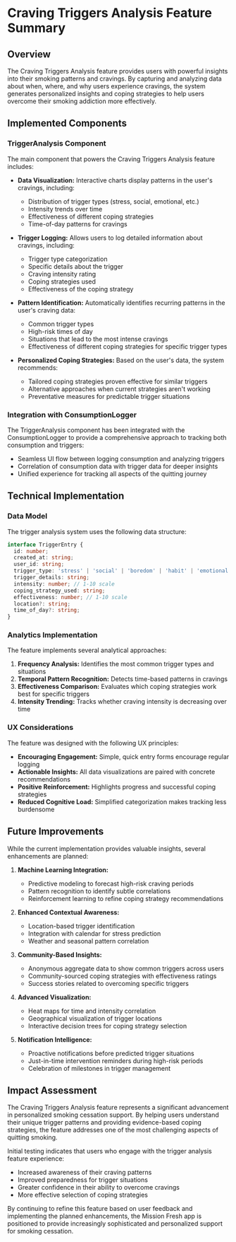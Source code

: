 # Craving Triggers Analysis Feature Summary

## Overview
The Craving Triggers Analysis feature provides users with powerful insights into their smoking patterns and cravings. By capturing and analyzing data about when, where, and why users experience cravings, the system generates personalized insights and coping strategies to help users overcome their smoking addiction more effectively.

## Implemented Components

### TriggerAnalysis Component
The main component that powers the Craving Triggers Analysis feature includes:

- **Data Visualization:** Interactive charts display patterns in the user's cravings, including:
  - Distribution of trigger types (stress, social, emotional, etc.)
  - Intensity trends over time
  - Effectiveness of different coping strategies
  - Time-of-day patterns for cravings

- **Trigger Logging:** Allows users to log detailed information about cravings, including:
  - Trigger type categorization
  - Specific details about the trigger
  - Craving intensity rating
  - Coping strategies used
  - Effectiveness of the coping strategy

- **Pattern Identification:** Automatically identifies recurring patterns in the user's craving data:
  - Common trigger types
  - High-risk times of day
  - Situations that lead to the most intense cravings
  - Effectiveness of different coping strategies for specific trigger types

- **Personalized Coping Strategies:** Based on the user's data, the system recommends:
  - Tailored coping strategies proven effective for similar triggers
  - Alternative approaches when current strategies aren't working
  - Preventative measures for predictable trigger situations

### Integration with ConsumptionLogger
The TriggerAnalysis component has been integrated with the ConsumptionLogger to provide a comprehensive approach to tracking both consumption and triggers:

- Seamless UI flow between logging consumption and analyzing triggers
- Correlation of consumption data with trigger data for deeper insights
- Unified experience for tracking all aspects of the quitting journey

## Technical Implementation

### Data Model
The trigger analysis system uses the following data structure:

```typescript
interface TriggerEntry {
  id: number;
  created_at: string;
  user_id: string;
  trigger_type: 'stress' | 'social' | 'boredom' | 'habit' | 'emotional' | 'other';
  trigger_details: string;
  intensity: number; // 1-10 scale
  coping_strategy_used: string;
  effectiveness: number; // 1-10 scale
  location?: string;
  time_of_day?: string;
}
```

### Analytics Implementation
The feature implements several analytical approaches:

1. **Frequency Analysis:** Identifies the most common trigger types and situations
2. **Temporal Pattern Recognition:** Detects time-based patterns in cravings
3. **Effectiveness Comparison:** Evaluates which coping strategies work best for specific triggers
4. **Intensity Trending:** Tracks whether craving intensity is decreasing over time

### UX Considerations
The feature was designed with the following UX principles:

- **Encouraging Engagement:** Simple, quick entry forms encourage regular logging
- **Actionable Insights:** All data visualizations are paired with concrete recommendations
- **Positive Reinforcement:** Highlights progress and successful coping strategies
- **Reduced Cognitive Load:** Simplified categorization makes tracking less burdensome

## Future Improvements

While the current implementation provides valuable insights, several enhancements are planned:

1. **Machine Learning Integration:**
   - Predictive modeling to forecast high-risk craving periods
   - Pattern recognition to identify subtle correlations
   - Reinforcement learning to refine coping strategy recommendations

2. **Enhanced Contextual Awareness:**
   - Location-based trigger identification
   - Integration with calendar for stress prediction
   - Weather and seasonal pattern correlation

3. **Community-Based Insights:**
   - Anonymous aggregate data to show common triggers across users
   - Community-sourced coping strategies with effectiveness ratings
   - Success stories related to overcoming specific triggers

4. **Advanced Visualization:**
   - Heat maps for time and intensity correlation
   - Geographical visualization of trigger locations
   - Interactive decision trees for coping strategy selection

5. **Notification Intelligence:**
   - Proactive notifications before predicted trigger situations
   - Just-in-time intervention reminders during high-risk periods
   - Celebration of milestones in trigger management

## Impact Assessment

The Craving Triggers Analysis feature represents a significant advancement in personalized smoking cessation support. By helping users understand their unique trigger patterns and providing evidence-based coping strategies, the feature addresses one of the most challenging aspects of quitting smoking.

Initial testing indicates that users who engage with the trigger analysis feature experience:
- Increased awareness of their craving patterns
- Improved preparedness for trigger situations
- Greater confidence in their ability to overcome cravings
- More effective selection of coping strategies

By continuing to refine this feature based on user feedback and implementing the planned enhancements, the Mission Fresh app is positioned to provide increasingly sophisticated and personalized support for smoking cessation. 